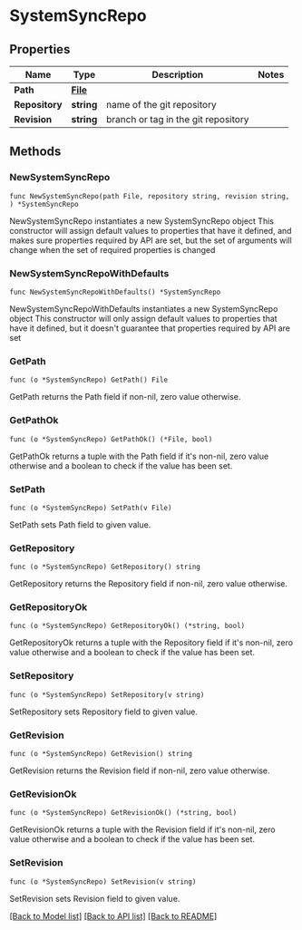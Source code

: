 # SystemSyncRepo

## Properties

Name | Type | Description | Notes
------------ | ------------- | ------------- | -------------
**Path** | [**File**](File.md) |  | 
**Repository** | **string** | name of the git repository | 
**Revision** | **string** | branch or tag in the git repository | 

## Methods

### NewSystemSyncRepo

`func NewSystemSyncRepo(path File, repository string, revision string, ) *SystemSyncRepo`

NewSystemSyncRepo instantiates a new SystemSyncRepo object
This constructor will assign default values to properties that have it defined,
and makes sure properties required by API are set, but the set of arguments
will change when the set of required properties is changed

### NewSystemSyncRepoWithDefaults

`func NewSystemSyncRepoWithDefaults() *SystemSyncRepo`

NewSystemSyncRepoWithDefaults instantiates a new SystemSyncRepo object
This constructor will only assign default values to properties that have it defined,
but it doesn't guarantee that properties required by API are set

### GetPath

`func (o *SystemSyncRepo) GetPath() File`

GetPath returns the Path field if non-nil, zero value otherwise.

### GetPathOk

`func (o *SystemSyncRepo) GetPathOk() (*File, bool)`

GetPathOk returns a tuple with the Path field if it's non-nil, zero value otherwise
and a boolean to check if the value has been set.

### SetPath

`func (o *SystemSyncRepo) SetPath(v File)`

SetPath sets Path field to given value.


### GetRepository

`func (o *SystemSyncRepo) GetRepository() string`

GetRepository returns the Repository field if non-nil, zero value otherwise.

### GetRepositoryOk

`func (o *SystemSyncRepo) GetRepositoryOk() (*string, bool)`

GetRepositoryOk returns a tuple with the Repository field if it's non-nil, zero value otherwise
and a boolean to check if the value has been set.

### SetRepository

`func (o *SystemSyncRepo) SetRepository(v string)`

SetRepository sets Repository field to given value.


### GetRevision

`func (o *SystemSyncRepo) GetRevision() string`

GetRevision returns the Revision field if non-nil, zero value otherwise.

### GetRevisionOk

`func (o *SystemSyncRepo) GetRevisionOk() (*string, bool)`

GetRevisionOk returns a tuple with the Revision field if it's non-nil, zero value otherwise
and a boolean to check if the value has been set.

### SetRevision

`func (o *SystemSyncRepo) SetRevision(v string)`

SetRevision sets Revision field to given value.



[[Back to Model list]](../README.md#documentation-for-models) [[Back to API list]](../README.md#documentation-for-api-endpoints) [[Back to README]](../README.md)


